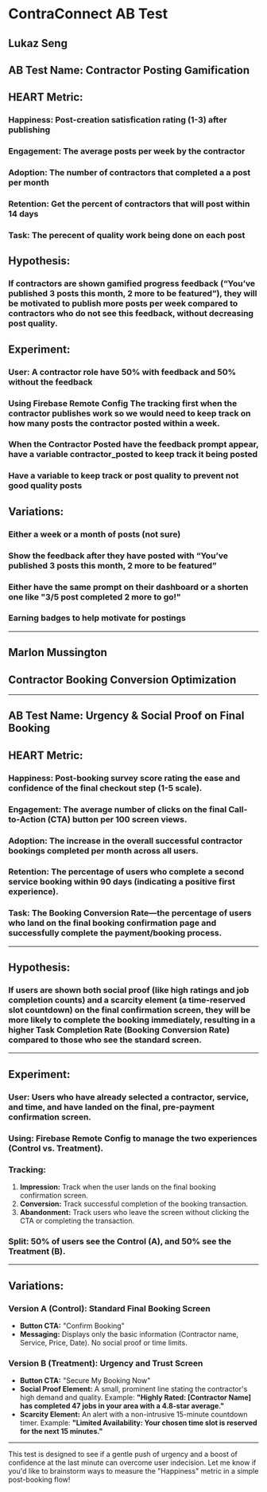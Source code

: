 # ContraConnect AB Test

## Lukaz Seng

## AB Test Name: Contractor Posting Gamification 
## HEART Metric: 
### Happiness: Post-creation satisfication rating (1-3) after publishing
### Engagement: The average posts per week by the contractor
### Adoption: The number of contractors that completed a a post per month
### Retention: Get the percent of contractors that will post within 14 days
### Task: The perecent of quality work being done on each post
## Hypothesis: 
### If contractors are shown gamified progress feedback (“You’ve published 3 posts this month, 2 more to be featured”), they will be motivated to publish more posts per week compared to contractors who do not see this feedback, without decreasing post quality.
## Experiment:
### User: A contractor role have 50% with feedback and 50% without the feedback
### Using Firebase Remote Config The tracking first when the contractor publishes work so we would need to keep track on how many posts the contractor posted within a week.
### When the Contractor Posted have the feedback prompt appear, have a variable contractor_posted to keep track it being posted
### Have a variable to keep track or post quality to prevent not good quality posts
## Variations: 
### Either a week or a month of posts (not sure)
### Show the feedback after they have posted with “You’ve published 3 posts this month, 2 more to be featured”
### Either have the same prompt on their dashboard or a shorten one like "3/5 post completed 2 more to go!"
### Earning badges to help motivate for postings

---

## Marlon Mussington
## Contractor Booking Conversion Optimization

---

## AB Test Name: Urgency & Social Proof on Final Booking

## HEART Metric:
### Happiness: Post-booking survey score rating the ease and confidence of the final checkout step (1-5 scale).
### Engagement: The average number of clicks on the final Call-to-Action (CTA) button per 100 screen views.
### Adoption: The increase in the overall successful contractor bookings completed per month across all users.
### Retention: The percentage of users who complete a second service booking within 90 days (indicating a positive first experience).
### Task: The **Booking Conversion Rate**—the percentage of users who land on the final booking confirmation page and successfully complete the payment/booking process.

---

## Hypothesis:
### If users are shown both **social proof** (like high ratings and job completion counts) and a **scarcity** element (a time-reserved slot countdown) on the final confirmation screen, they will be more likely to **complete the booking** immediately, resulting in a higher Task Completion Rate (Booking Conversion Rate) compared to those who see the standard screen.

---

## Experiment:
### User: Users who have already selected a contractor, service, and time, and have landed on the final, pre-payment confirmation screen.
### Using: **Firebase Remote Config** to manage the two experiences (Control vs. Treatment).
### Tracking:
1.  **Impression:** Track when the user lands on the final booking confirmation screen.
2.  **Conversion:** Track successful completion of the booking transaction.
3.  **Abandonment:** Track users who leave the screen without clicking the CTA or completing the transaction.
### Split: 50% of users see the Control (A), and 50% see the Treatment (B).

---

## Variations:
### **Version A (Control): Standard Final Booking Screen**
* **Button CTA:** "Confirm Booking"
* **Messaging:** Displays only the basic information (Contractor name, Service, Price, Date). No social proof or time limits.

### **Version B (Treatment): Urgency and Trust Screen**
* **Button CTA:** "Secure My Booking Now"
* **Social Proof Element:** A small, prominent line stating the contractor's high demand and quality. Example: **"Highly Rated: [Contractor Name] has completed 47 jobs in your area with a 4.8-star average."**
* **Scarcity Element:** An alert with a non-intrusive 15-minute countdown timer. Example: **"Limited Availability: Your chosen time slot is reserved for the next 15 minutes."**

---

This test is designed to see if a gentle push of urgency and a boost of confidence at the last minute can overcome user indecision. Let me know if you'd like to brainstorm ways to measure the "Happiness" metric in a simple post-booking flow!
